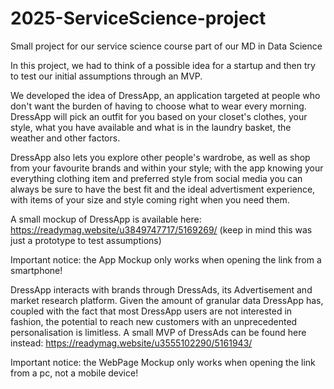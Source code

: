 # 2025-ServiceScience-project
Small project for our service science course part of our MD in Data Science

In this project, we had to think of a possible idea for a startup and then try to test our initial assumptions through an MVP. 

We developed the idea of DressApp, an application targeted at people who don't want the burden of having to choose what to wear every morning. DressApp will pick an outfit for you based on your closet's clothes, your style, what you have available and what is in the laundry basket, the weather and other factors. 

DressApp also lets you explore other people's wardrobe, as well as shop from your favourite brands and within your style; with the app knowing your everything clothing item and preferred style from social media you can always be sure to have the best fit and the ideal advertisment experience, with items of your size and style coming right when you need them. 

A small mockup of DressApp is available here: https://readymag.website/u3849747717/5169269/ (keep in mind this was just a prototype to test assumptions)

Important notice: the App Mockup only works when opening the link from a smartphone!

DressApp interacts with brands through DressAds, its Advertisement and market research platform. Given the amount of granular data DressApp has, coupled with the fact that most DressApp users are not interested in fashion, the potential to reach new customers with an unprecedented personalisation is limitless. A small MVP of DressAds can be found here instead: https://readymag.website/u3555102290/5161943/

Important notice: the WebPage Mockup only works when opening the link from a pc, not a mobile device!

